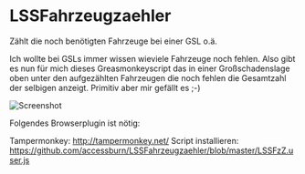 # LSSFahrzeugzaehler
Zählt die noch benötigten Fahrzeuge bei einer GSL o.ä.


Ich wollte bei GSLs immer wissen wieviele Fahrzeuge noch fehlen.
Also gibt es nun für mich dieses Greasmonkeyscript das in einer Großschadenslage oben unter den aufgezählten Fahrzeugen die noch fehlen die Gesamtzahl der selbigen anzeigt. Primitiv aber mir gefällt es ;-)


![Screenshot](https://github.com/accessburn/LSSFahrzeugzaehler/blob/master/LSSFzZ.JPG?raw=true)




Folgendes Browserplugin ist nötig:

Tampermonkey: http://tampermonkey.net/
Script installieren: https://github.com/accessburn/LSSFahrzeugzaehler/blob/master/LSSFzZ.user.js
